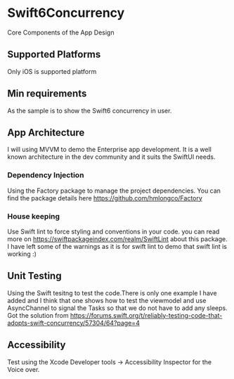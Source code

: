 # Swift6Concurrency
Core Components of the App Design

## Supported Platforms
Only iOS is supported platform 

## Min requirements
As the sample is to show the Swift6 concurrency in user.

## App Architecture
I will using MVVM to demo the Enterprise app development. It is a well known architecture in the dev community and it suits the SwiftUI needs. 
 
### Dependency Injection
Using the Factory package to manage the project dependencies. You can find the package details here https://github.com/hmlongco/Factory
 
 ### House keeping
 Use Swift lint to force styling and conventions in your code. you can read more on https://swiftpackageindex.com/realm/SwiftLint about this package. I have left some of the warnings as it is for swift lint to demo that swift lint is working :) 
 
 ## Unit Testing
 Using the Swift tesitng to test the code.There is only one example I have added and I think that one shows how to test the viewmodel and use AsyncChannel to signal  the Tasks so that we do not have to add any sleeps.
 Got the solution from 
 https://forums.swift.org/t/reliably-testing-code-that-adopts-swift-concurrency/57304/64?page=4
 
## Accessibility 
Test using the Xcode Developer tools -> Accessibility Inspector for the Voice over. 

